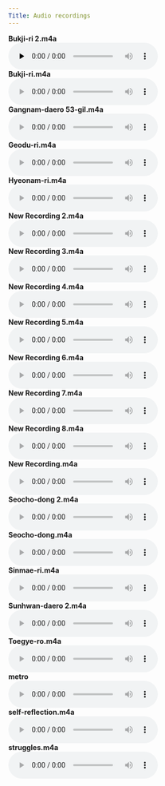 ```yaml
---
Title: Audio recordings
---
```


**Bukji-ri 2.m4a**<br /><audio controls preload="none" src="https://photos.lifeofpablo.com/korea/media/audio/Bukji-ri 2.m4a"></audio>  
**Bukji-ri.m4a**<br /><audio controls src="https://photos.lifeofpablo.com/korea/media/audio/Bukji-ri.m4a"></audio>  
**Gangnam-daero 53-gil.m4a**<br /><audio controls src="https://photos.lifeofpablo.com/korea/media/audio/Gangnam-daero 53-gil.m4a"></audio>  
**Geodu-ri.m4a**<br /><audio controls src="https://photos.lifeofpablo.com/korea/media/audio/Geodu-ri.m4a"></audio>  
**Hyeonam-ri.m4a**<br /><audio controls src="https://photos.lifeofpablo.com/korea/media/audio/Hyeonam-ri.m4a"></audio>  
**New Recording 2.m4a**<br /><audio controls src="https://photos.lifeofpablo.com/korea/media/audio/New Recording 2.m4a"></audio>  
**New Recording 3.m4a**<br /><audio controls src="https://photos.lifeofpablo.com/korea/media/audio/New Recording 3.m4a"></audio>  
**New Recording 4.m4a**<br /><audio controls src="https://photos.lifeofpablo.com/korea/media/audio/New Recording 4.m4a"></audio>  
**New Recording 5.m4a**<br /><audio controls src="https://photos.lifeofpablo.com/korea/media/audio/New Recording 5.m4a"></audio>  
**New Recording 6.m4a**<br /><audio controls src="https://photos.lifeofpablo.com/korea/media/audio/New Recording 6.m4a"></audio>  
**New Recording 7.m4a**<br /><audio controls src="https://photos.lifeofpablo.com/korea/media/audio/New Recording 7.m4a"></audio>  
**New Recording 8.m4a**<br /><audio controls src="https://photos.lifeofpablo.com/korea/media/audio/New Recording 8.m4a"></audio>  
**New Recording.m4a**<br /><audio controls src="https://photos.lifeofpablo.com/korea/media/audio/New Recording.m4a"></audio>  
**Seocho-dong 2.m4a**<br /><audio controls src="https://photos.lifeofpablo.com/korea/media/audio/Seocho-dong 2.m4a"></audio>  
**Seocho-dong.m4a**<br /><audio controls src="https://photos.lifeofpablo.com/korea/media/audio/Seocho-dong.m4a"></audio>  
**Sinmae-ri.m4a**<br /><audio controls src="https://photos.lifeofpablo.com/korea/media/audio/Sinmae-ri.m4a"></audio>  
**Sunhwan-daero 2.m4a**<br /><audio controls src="https://photos.lifeofpablo.com/korea/media/audio/Sunhwan-daero 2.m4a"></audio>  
**Toegye-ro.m4a**<br /><audio controls src="https://photos.lifeofpablo.com/korea/media/audio/Toegye-ro.m4a"></audio>  
**metro**<br /><audio controls src="https://photos.lifeofpablo.com/korea/media/audio/metro"></audio>  
**self-reflection.m4a**<br /><audio controls src="https://photos.lifeofpablo.com/korea/media/audio/self-reflection.m4a"></audio>  
**struggles.m4a**<br /><audio controls src="https://photos.lifeofpablo.com/korea/media/audio/struggles.m4a"></audio>  
